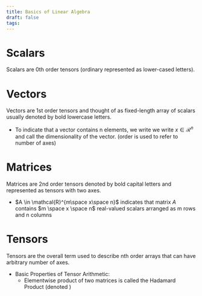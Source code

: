 ```yaml
---
title: Basics of Linear Algebra
draft: false
tags:
---
```

 
# Scalars
Scalars are 0th order tensors (ordinary represented as lower-cased letters).

# Vectors
Vectors are 1st order tensors and thought of as fixed-length array of scalars usually denoted by bold lowercase letters.
- To indicate that a vector contains n elements, we write we write $x \in \mathcal{R}^n$ and call the dimensionality of the vector. (order is used to refer to number of axes)

# Matrices
Matrices are 2nd order tensors denoted by bold capital letters and represented as tensors with two axes. 
- $A \in \mathcal{R}^{m\space x\space n}$ indicates that matrix $A$ contains $m \space x \space n$ real-valued scalars arranged as m rows and n columns 

# Tensors
Tensors are the overall term used to describe nth order arrays that can have arbitrary number of axes.
- Basic Properties of Tensor Arithmetic:
   - Elementwise product of two matrices is called the Hadamard Product (denoted )
   
